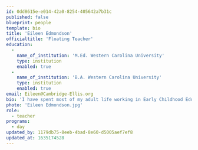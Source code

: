 ```yaml
---
id: 0dd8615e-e014-42a0-8254-405642a7b31c
published: false
blueprint: people
template: bio
title: 'Eileen Edmondson'
officialtitle: 'Floating Teacher'
education:
  -
    name_of_institution: 'M.Ed. Western Carolina University'
    type: institution
    enabled: true
  -
    name_of_institution: 'B.A. Western Carolina University'
    type: institution
    enabled: true
email: Eileen@Cambridge-Ellis.org
bio: 'I have spent most of my adult life working in Early Childhood Education, and I have over 20 years of experience working in the classroom. I enjoy helping children to develop a solid foundation for lifelong learning, which encompasses their social, emotional, cognitive and physical needs. I look forward to helping the children and teachers here to have new, meaningful experiences. Outside of school, I enjoy spending time with my husband, children, and grandchildren as well as cooking Jamaican dishes and watching the Patriots, Celtics, and the Red Sox.'
photo: 'Eileen Edmondson.jpg'
role:
  - teacher
programs:
  - day
updated_by: 1179db75-8eeb-4bad-8e60-d5005aef7ef8
updated_at: 1635174528
---
```


